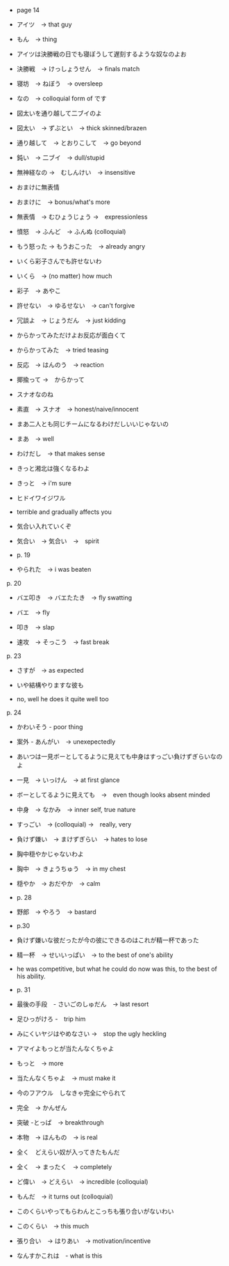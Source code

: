 - page 14
- アイツ　→ that guy
- もん　→ thing

- アイツは決勝戦の日でも寝ぼうして遅刻するような奴なのよお
- 決勝戦　→ けっしょうせん　→ finals match
- 寝坊　→ ねぼう　→ oversleep
- なの　→ colloquial form of です

- 図太いを通り越して二ブイのよ
- 図太い　→ ずぶとい　→ thick skinned/brazen
- 通り越して　→ とおりこして　→ go beyond
- 鈍い　→ 二ブイ　→ dull/stupid

- 無神経なの →　むしんけい　→ insensitive

- おまけに無表情
- おまけに　→ bonus/what's more
- 無表情　→ むひょうじょう →　expressionless

- 憤怒　→ ふんど　→ ふんぬ (colloquial)

- もう怒った -> もうおこった　→ already angry

- いくら彩子さんでも許せないわ
- いくら　→ (no matter) how much
- 彩子　→ あやこ
- 許せない　→ ゆるせない　→ can't forgive

- 冗談よ　→ じょうだん　→ just kidding

- からかってみただけよお反応が面白くて
- からかってみた　→ tried teasing
- 反応　→ はんのう　→ reaction
- 揶揄って →　からかって

- スナオなのね
- 素直　→ スナオ　→ honest/naive/innocent

- まあ二人とも同じチームになるわけだしいいじゃないの
- まあ　→ well
- わけだし　→ that makes sense

- きっと湘北は強くなるわよ
- きっと　→ i'm sure

- ヒドイワイジワル
- terrible and gradually affects you

- 気合い入れていくぞ
- 気合い　→ 気合い　→　spirit

- p. 19

- やられた　→ i was beaten

p. 20

- バエ叩き　→ バエたたき　→ fly swatting
- バエ　→ fly
- 叩き　→ slap

- 速攻　→ そっこう　→ fast break

p. 23

- さすが　→ as expected

- いや結構やりますな彼も
- no, well he does it quite well too

p. 24
- かわいそう - poor thing

- 案外 - あんがい　→ unexepectedly

- あいつは一見ボーとしてるように見えても中身はすっごい負けずぎらいなのよ
- 一見　→ いっけん　→ at first glance
- ボーとしてるように見えても　→　even though looks absent minded
- 中身　→ なかみ　→ inner self, true nature
- すっごい　→ (colloquial) →　really, very
- 負けず嫌い　→ まけずぎらい　→ hates to lose

- 胸中穏やかじゃないわよ
- 胸中　→ きょうちゅう　→ in my chest
- 穏やか　→ おだやか　→ calm

- p. 28

- 野郎　→ やろう　→ bastard

- p.30

- 負けず嫌いな彼だったが今の彼にできるのはこれが精一杯であった
- 精一杯　→ せいいっぱい　→ to the best of one's ability
- he was competitive, but what he could do now was this, to the best of his ability.

- p. 31
- 最後の手段　- さいごのしゅだん　→ last resort

- 足ひっがけろ -　trip him

- みにくいヤジはやめなさい →　stop the ugly heckling

- アマイよもっとが当たんなくちゃよ
- もっと　→ more
- 当たんなくちゃよ　→ must make it

- 今のフアウル　しなきゃ完全にやられて
- 完全　→ かんぜん

- 突破 -とっぱ　→ breakthrough
- 本物　→ ほんもの　→ is real

- 全く　どえらい奴が入ってきたもんだ
- 全く　→ まったく　→ completely
- ど偉い　→ どえらい　→ incredible (colloquial)
- もんだ　→ it turns out (colloquial)

- このくらいやってもらわんとこっちも張り合いがないわい
- このくらい　→ this much
- 張り合い　→ はりあい　→ motivation/incentive

- なんすかこれは　- what is this
